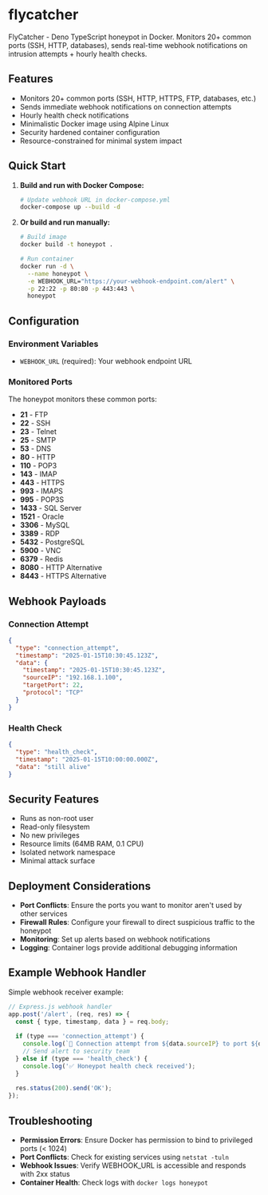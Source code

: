 ﻿# flycatcher
FlyCatcher - Deno TypeScript honeypot in Docker. Monitors 20+ common ports (SSH, HTTP, databases), sends real-time webhook notifications on intrusion attempts + hourly health checks.

## Features

- Monitors 20+ common ports (SSH, HTTP, HTTPS, FTP, databases, etc.)
- Sends immediate webhook notifications on connection attempts
- Hourly health check notifications
- Minimalistic Docker image using Alpine Linux
- Security hardened container configuration
- Resource-constrained for minimal system impact

## Quick Start

1. **Build and run with Docker Compose:**
   ```bash
   # Update webhook URL in docker-compose.yml
   docker-compose up --build -d
   ```

2. **Or build and run manually:**
   ```bash
   # Build image
   docker build -t honeypot .
   
   # Run container
   docker run -d \
     --name honeypot \
     -e WEBHOOK_URL="https://your-webhook-endpoint.com/alert" \
     -p 22:22 -p 80:80 -p 443:443 \
     honeypot
   ```

## Configuration

### Environment Variables

- `WEBHOOK_URL` (required): Your webhook endpoint URL

### Monitored Ports

The honeypot monitors these common ports:
- **21** - FTP
- **22** - SSH  
- **23** - Telnet
- **25** - SMTP
- **53** - DNS
- **80** - HTTP
- **110** - POP3
- **143** - IMAP
- **443** - HTTPS
- **993** - IMAPS
- **995** - POP3S
- **1433** - SQL Server
- **1521** - Oracle
- **3306** - MySQL
- **3389** - RDP
- **5432** - PostgreSQL
- **5900** - VNC
- **6379** - Redis
- **8080** - HTTP Alternative
- **8443** - HTTPS Alternative

## Webhook Payloads

### Connection Attempt
```json
{
  "type": "connection_attempt",
  "timestamp": "2025-01-15T10:30:45.123Z",
  "data": {
    "timestamp": "2025-01-15T10:30:45.123Z",
    "sourceIP": "192.168.1.100",
    "targetPort": 22,
    "protocol": "TCP"
  }
}
```

### Health Check
```json
{
  "type": "health_check",
  "timestamp": "2025-01-15T10:00:00.000Z",
  "data": "still alive"
}
```

## Security Features

- Runs as non-root user
- Read-only filesystem
- No new privileges
- Resource limits (64MB RAM, 0.1 CPU)
- Isolated network namespace
- Minimal attack surface

## Deployment Considerations

- **Port Conflicts**: Ensure the ports you want to monitor aren't used by other services
- **Firewall Rules**: Configure your firewall to direct suspicious traffic to the honeypot
- **Monitoring**: Set up alerts based on webhook notifications
- **Logging**: Container logs provide additional debugging information

## Example Webhook Handler

Simple webhook receiver example:
```javascript
// Express.js webhook handler
app.post('/alert', (req, res) => {
  const { type, timestamp, data } = req.body;
  
  if (type === 'connection_attempt') {
    console.log(`🚨 Connection attempt from ${data.sourceIP} to port ${data.targetPort}`);
    // Send alert to security team
  } else if (type === 'health_check') {
    console.log('✅ Honeypot health check received');
  }
  
  res.status(200).send('OK');
});
```

## Troubleshooting

- **Permission Errors**: Ensure Docker has permission to bind to privileged ports (< 1024)
- **Port Conflicts**: Check for existing services using `netstat -tuln`
- **Webhook Issues**: Verify WEBHOOK_URL is accessible and responds with 2xx status
- **Container Health**: Check logs with `docker logs honeypot`
